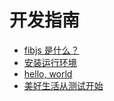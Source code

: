 # 开发指南

* [fibjs 是什么？](about.md)
* [安装运行环境](install.md)
* [hello, world](hello.md)
* [美好生活从测试开始](test.md)
